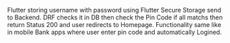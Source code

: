 Flutter storing username with password using Flutter Secure Storage send to Backend. DRF checks it in DB then check the Pin Code if all matchs then return Status 200 and user redirects to Homepage.
Functionality same like in mobile Bank apps where user enter pin code and automatically Logined.
